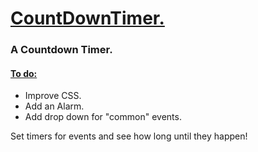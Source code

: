 <h1> <ins>  CountDownTimer. </ins></h1>
<h3>A Countdown Timer.</h3>
<h4><ins>To do:</ins></h4>
<ul> 
  <li>Improve CSS.</li>
  <li>Add an Alarm.</li>
  <li>Add drop down for "common" events.</li>
</ul>

<p>Set timers for events and see how long until they happen!</p>
